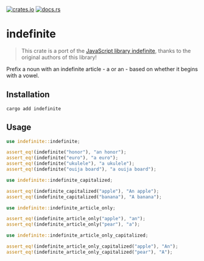 [![crates.io](https://img.shields.io/crates/v/indefinite.svg)](https://crates.io/crates/indefinite) [![docs.rs](https://img.shields.io/docsrs/indefinite/latest.svg)](https://docs.rs/indefinite/latest/indefinite/index.html)



# indefinite

> This crate is a port of the [JavaScript library indefinite](https://github.com/tandrewnichols/indefinite), thanks to the original authors of this library!

Prefix a noun with an indefinite article - a or an - based on whether it begins with a vowel.

## Installation

`cargo add indefinite`

## Usage

```rust
use indefinite::indefinite;

assert_eq!(indefinite("honor"), "an honor");
assert_eq!(indefinite("euro"), "a euro");
assert_eq!(indefinite("ukulele"), "a ukulele");
assert_eq!(indefinite("ouija board"), "a ouija board");
```

```rust
use indefinite::indefinite_capitalized;

assert_eq!(indefinite_capitalized("apple"), "An apple");
assert_eq!(indefinite_capitalized("banana"), "A banana");
```

```rust
use indefinite::indefinite_article_only;

assert_eq!(indefinite_article_only("apple"), "an");
assert_eq!(indefinite_article_only("pear"), "a");
```


```rust
use indefinite::indefinite_article_only_capitalized;

assert_eq!(indefinite_article_only_capitalized("apple"), "An");
assert_eq!(indefinite_article_only_capitalized("pear"), "A");
```
